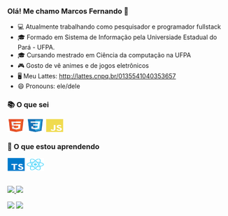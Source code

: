 ### Olá! Me chamo Marcos Fernando 👋

- 💻 Atualmente trabalhando como pesquisador e programador fullstack
- 🎓 Formado em Sistema de Informação pela Universiade Estadual do Pará - UFPA.
- 🎓 Cursando mestrado em Ciência da computação na UFPA
- 🎮 Gosto de vê animes e de jogos eletrônicos
- 🖥 Meu Lattes: http://lattes.cnpq.br/0135541040353657
- 😄 Pronouns: ele/dele
 
 ### 📚 O que sei
 <div style="display: inline_block">
    <img align="center" alt="Rafa-HTML" height="30" width="40" src="https://raw.githubusercontent.com/devicons/devicon/master/icons/html5/html5-original.svg">
    <img align="center" alt="Rafa-CSS" height="30" width="40" src="https://raw.githubusercontent.com/devicons/devicon/master/icons/css3/css3-original.svg">
    <img align="center" alt="Rafa-Js" height="30" width="40"   src="https://raw.githubusercontent.com/devicons/devicon/master/icons/javascript/javascript-plain.svg">
 </div>
  
 ### 📅 O que estou aprendendo
 <div style="display: inline_block">
      <img align="center" alt="Rafa-Ts" height="30" width="40" src="https://raw.githubusercontent.com/devicons/devicon/master/icons/typescript/typescript-plain.svg">
      <img align="center" alt="Rafa-React" height="30" width="40" src="https://raw.githubusercontent.com/devicons/devicon/master/icons/react/react-original.svg">
</div><br><br>

<div>
  <a href="https://github.com/Marcos-Fernando">
  <img height="180em" src="https://github-readme-stats.vercel.app/api?username=Marcos-Fernando&show_icons=true&theme=merko&include_all_commits=true&count_private=true"/>
  <img height="180em" src="https://github-readme-stats.vercel.app/api/top-langs/?username=Marcos-Fernando&layout=compact&langs_count=7&theme=merko"/>
</div> <br>
  
 <div>
  <a href = "marcosinfcont@gmail.com"><img src="https://img.shields.io/badge/Gmail-D14836?style=for-the-badge&logo=gmail&logoColor=white" target="_blank"></a>
  <a href="www.linkedin.com/in/marcos-costa-64684b1ab" target="_blank"><img src="https://img.shields.io/badge/-LinkedIn-%230077B5?style=for-the-badge&logo=linkedin&logoColor=white" target="_blank"></a> 
 </div>




